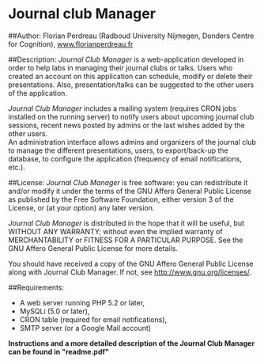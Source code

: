 # Journal club Manager
##Author: 
Florian Perdreau (Radboud University Nijmegen, Donders Centre for Cognition), www.florianperdreau.fr

##Description: 
*Journal Club Manager* is a web-application developed in order to help labs in managing their journal clubs or talks.
Users who created an account on this application can schedule, modify or delete their presentations.
Also, presentation/talks can be suggested to the other users of the application.


*Journal Club Manager* includes a mailing system (requires CRON jobs installed on the running server) to notify users
about upcoming journal club sessions, recent news posted by admins or the last wishes added by the other users.<br>
An administration interface allows admins and organizers of the journal club to manage the different presentations, users,
to export/back-up the database, to configure the application (frequency of email notifications, etc.).

##License:
*Journal Club Manager* is free software: you can redistribute it and/or modify
it under the terms of the GNU Affero General Public License as published by
the Free Software Foundation, either version 3 of the License, or
(at your option) any later version.

*Journal Club Manager* is distributed in the hope that it will be useful,
but WITHOUT ANY WARRANTY; without even the implied warranty of
MERCHANTABILITY or FITNESS FOR A PARTICULAR PURPOSE.  See the
GNU Affero General Public License for more details.

You should have received a copy of the GNU Affero General Public License
along with Journal Club Manager.  If not, see <http://www.gnu.org/licenses/>.


##Requirements:
- A web server running PHP 5.2 or later, 
- MySQLi (5.0 or later), 
- CRON table (required for email notifications), 
- SMTP server (or a Google Mail account)


**Instructions and a more detailed description of the Journal Club Manager can be found in "readme.pdf"**
